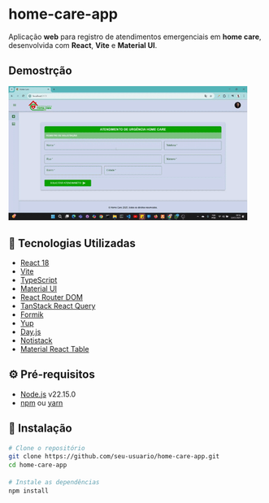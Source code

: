 # home-care-app

Aplicação **web** para registro de atendimentos emergenciais em **home care**, desenvolvida com **React**, **Vite** e **Material UI**.

## Demostrção
<img width="470" heigth="300" src="src/assets/to-readme/home-care.gif"><br/>

## 🧰 Tecnologias Utilizadas

- [React 18](https://reactjs.org/)
- [Vite](https://vitejs.dev/)
- [TypeScript](https://www.typescriptlang.org/)
- [Material UI](https://mui.com/)
- [React Router DOM](https://reactrouter.com/)
- [TanStack React Query](https://tanstack.com/query/latest)
- [Formik](https://formik.org/)
- [Yup](https://github.com/jquense/yup)
- [Day.js](https://day.js.org/)
- [Notistack](https://iamhosseindhv.com/notistack)
- [Material React Table](https://www.material-react-table.com/)

## ⚙️ Pré-requisitos

- [Node.js](https://nodejs.org/en/) v22.15.0
- [npm](https://www.npmjs.com/) ou [yarn](https://yarnpkg.com/)

## 🚀 Instalação

```bash
# Clone o repositório
git clone https://github.com/seu-usuario/home-care-app.git
cd home-care-app

# Instale as dependências
npm install
